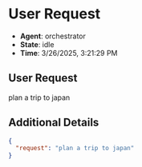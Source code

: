 # User Request

- **Agent**: orchestrator
- **State**: idle
- **Time**: 3/26/2025, 3:21:29 PM

## User Request

plan a trip to japan

## Additional Details

```json
{
  "request": "plan a trip to japan"
}
```

